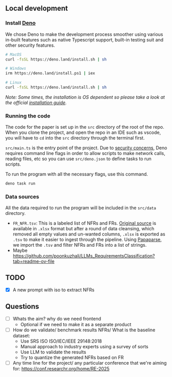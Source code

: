 ## Local development

### Install [Deno](https://deno.com/)

We chose Deno to make the development process smoother using various in-built features such as native Typescript support, built-in testing suit and other security features.

```sh
# MacOS
curl -fsSL https://deno.land/install.sh | sh
```

```sh
# Windows
irm https://deno.land/install.ps1 | iex
```

```sh
# Linux
curl -fsSL https://deno.land/install.sh | sh
```

_Note: Some times, the installation is OS dependent so please take a look at the official [installation guide](https://docs.deno.com/runtime/getting_started/installation/)._

### Running the code

The code for the paper is set up in the `src` directory of the root of the repo. When you clone the project, and open the repo in an IDE such as vscode, you will have to `cd` into the `src` directory through the terminal first.

`src/main.ts` is the entry point of the project. Due to [security concerns](https://docs.deno.com/runtime/fundamentals/security/), Deno requires command line flags in order to allow scripts to make network calls, reading files, etc so you can use `src/deno.json` to define tasks to run scripts.

To run the program with all the necessary flags, use this command.

```sh
deno task run
```

### Data sources

All the data required to run the program will be included in the `src/data` directory.

- `FR_NFR.tsv`: This is a labeled list of NFRs and FRs. [Original source](https://data.mendeley.com/datasets/4ysx9fyzv4/1) is available in `.xlsx` format but after a round of data cleansing, which removed all empty values and un-wanted columns, `.xlsx` is exported as `.tsv` to make it easier to ingest through the pipeline. Using [Papaparse](https://www.papaparse.com/), we import the `.tsv` and filter NFRs and FRs into a list of strings.
- Maybe https://github.com/poonkuzhali/LLMs_RequirementsClassification?tab=readme-ov-file

## TODO

- [x] A new prompt with iso to extract NFRs


## Questions
- [ ] Whats the aim? why do we need frontend
  - Optional if we need to make it as a separate product
- [ ] How do we validate/ benchmark results NFRs/ What is the baseline dataset:
  - Use SRS ISO ISO/IEC/IEEE 29148:2018
  - Manual approach to industry experts using a survey of sorts
  - Use LLM to validate the results
  - Try to quantize the generated NFRs based on FR
- [ ] Any time line for the project/ any particular conference that we're aiming for: https://conf.researchr.org/home/RE-2025